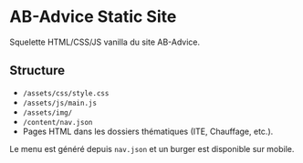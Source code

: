 # AB-Advice Static Site

Squelette HTML/CSS/JS vanilla du site AB-Advice.

## Structure
- `/assets/css/style.css`
- `/assets/js/main.js`
- `/assets/img/`
- `/content/nav.json`
- Pages HTML dans les dossiers thématiques (ITE, Chauffage, etc.).

Le menu est généré depuis `nav.json` et un burger est disponible sur mobile.
